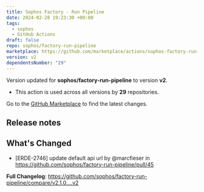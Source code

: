 ```yaml
---
title: Sophos Factory - Run Pipeline
date: 2024-02-28 19:23:30 +00:00
tags:
  - sophos
  - GitHub Actions
draft: false
repo: sophos/factory-run-pipeline
marketplace: https://github.com/marketplace/actions/sophos-factory-run-pipeline
version: v2
dependentsNumber: "29"
---
```



Version updated for **sophos/factory-run-pipeline** to version **v2**.
- This action is used across all versions by **29** repositories.

Go to the [GitHub Marketplace](https://github.com/marketplace/actions/sophos-factory-run-pipeline) to find the latest changes.

## Release notes

## What's Changed
* [ERDE-2746] update default api url  by @marcfieser in https://github.com/sophos/factory-run-pipeline/pull/45


**Full Changelog**: https://github.com/sophos/factory-run-pipeline/compare/v2.1.0....v2
